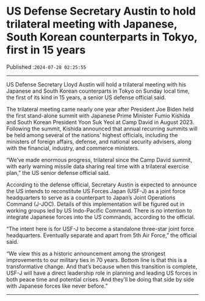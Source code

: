 # US Defense Secretary Austin to hold trilateral meeting with Japanese, South Korean counterparts in Tokyo, first in 15 years

Published :`2024-07-28 02:25:55`

---

US Defense Secretary Lloyd Austin will hold a trilateral meeting with his Japanese and South Korean counterparts in Tokyo on Sunday local time, the first of its kind in 15 years, a senior US defense official said.

The trilateral meeting came nearly one year after President Joe Biden held the first stand-alone summit with Japanese Prime Minister Fumio Kishida and South Korean President Yoon Suk Yeol at Camp David in August 2023. Following the summit, Kishida announced that annual recurring summits will be held among several of the nations’ highest officials, including the ministers of foreign affairs, defense, and national security advisers, along with the financial, industry, and commerce ministers.

“We’ve made enormous progress, trilateral since the Camp David summit, with early warning missile data sharing real time with a trilateral exercise plan,” the US senior defense official said.

According to the defense official, Secretary Austin is expected to announce the US intends to reconstitute US Forces Japan (USF-J) as a joint force headquarters to serve as a counterpart to Japan’s Joint Operations Command (J-JOC). Details of this implementation will be figured out in working groups led by US Indo-Pacific Command. There is no intention to integrate Japanese forces into the US commands, according to the official.

“The intent here is for USF-J to become a standalone three-star joint force headquarters. Eventually separate and apart from 5th Air Force,” the official said.

“We view this as a historic announcement among the strongest improvements to our military ties in 70 years. Bottom line is that this is a transformative change. And that’s because when this transition is complete, USF-J will have a direct leadership role in planning and leading US forces in both peace time and potential crises. And they’ll be doing that side by side with Japanese forces like never before.”

---

